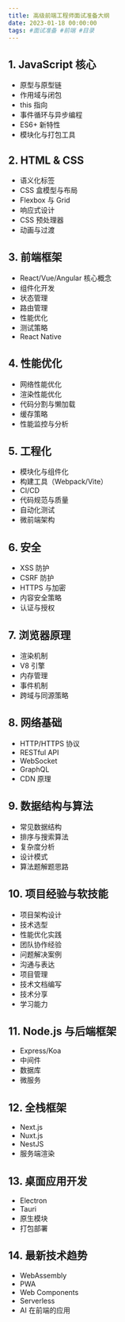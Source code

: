 ```yaml
---
title: 高级前端工程师面试准备大纲
date: 2023-01-18 00:00:00
tags: #面试准备 #前端 #目录
---
```

## 1. JavaScript 核心
- 原型与原型链
- 作用域与闭包
- this 指向
- 事件循环与异步编程
- ES6+ 新特性
- 模块化与打包工具

## 2. HTML & CSS
- 语义化标签
- CSS 盒模型与布局
- Flexbox 与 Grid
- 响应式设计
- CSS 预处理器
- 动画与过渡

## 3. 前端框架
- React/Vue/Angular 核心概念
- 组件化开发
- 状态管理
- 路由管理
- 性能优化
- 测试策略
- React Native

## 4. 性能优化
- 网络性能优化
- 渲染性能优化
- 代码分割与懒加载
- 缓存策略
- 性能监控与分析

## 5. 工程化
- 模块化与组件化
- 构建工具（Webpack/Vite）
- CI/CD
- 代码规范与质量
- 自动化测试
- 微前端架构

## 6. 安全
- XSS 防护
- CSRF 防护
- HTTPS 与加密
- 内容安全策略
- 认证与授权

## 7. 浏览器原理
- 渲染机制
- V8 引擎
- 内存管理
- 事件机制
- 跨域与同源策略

## 8. 网络基础
- HTTP/HTTPS 协议
- RESTful API
- WebSocket
- GraphQL
- CDN 原理

## 9. 数据结构与算法
- 常见数据结构
- 排序与搜索算法
- 复杂度分析
- 设计模式
- 算法题解题思路

## 10. 项目经验与软技能
- 项目架构设计
- 技术选型
- 性能优化实践
- 团队协作经验
- 问题解决案例
- 沟通与表达
- 项目管理
- 技术文档编写
- 技术分享
- 学习能力

## 11. Node.js 与后端框架
- Express/Koa
- 中间件
- 数据库
- 微服务

## 12. 全栈框架
- Next.js
- Nuxt.js
- NestJS
- 服务端渲染

## 13. 桌面应用开发
- Electron
- Tauri
- 原生模块
- 打包部署

## 14. 最新技术趋势
- WebAssembly
- PWA
- Web Components
- Serverless
- AI 在前端的应用
